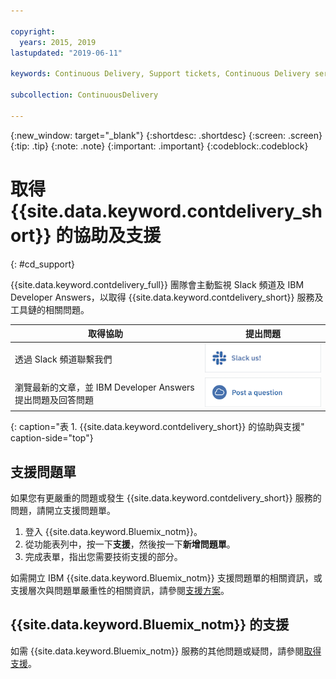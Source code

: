 ```yaml
---

copyright:
  years: 2015, 2019
lastupdated: "2019-06-11"

keywords: Continuous Delivery, Support tickets, Continuous Delivery service

subcollection: ContinuousDelivery

---
```


{:new_window: target="_blank"}
{:shortdesc: .shortdesc}
{:screen: .screen}
{:tip: .tip}
{:note: .note}
{:important: .important}
{:codeblock:.codeblock}


# 取得 {{site.data.keyword.contdelivery_short}} 的協助及支援    
{: #cd_support}  

{{site.data.keyword.contdelivery_full}} 團隊會主動監視 Slack 頻道及 IBM Developer Answers，以取得 {{site.data.keyword.contdelivery_short}} 服務及工具鏈的相關問題。

| 取得協助 | 提出問題 |
|----------|---------|
| 透過 Slack 頻道聯繫我們 | <a class="xref" href="https://ic-devops-slack-invite.us-south.devops.cloud.ibm.com/" target="_blank" title="（在新分頁或視窗中開啟）"><img class="image" src="images/slack_us.png" alt="Slack us"/></a> |
| 瀏覽最新的文章，並 IBM Developer Answers 提出問題及回答問題 | <a class="xref" href="https://developer.ibm.com/answers/topics/devops-services.html" target="_blank" title="（在新分頁或視窗中開啟）"><img class="image" src="images/post_question.png" alt="IBM Developer Answers"/></a> |
{: caption="表 1. {{site.data.keyword.contdelivery_short}} 的協助與支援" caption-side="top"}

<!--<table>
<tr>
<th style="width:20%"> &nbsp; &nbsp; &nbsp;</th>
 <th style="text-align:center;width=60%">
 <strong>Ask Us a Question</strong> </th>
<th> &nbsp; &nbsp; &nbsp;</th>
</tr>
<tr>
<td> </td>
  <td align="center">
  <p>Get help fast, directly from IBM {{site.data.keyword.contdelivery_short}} and other DevOps Services users.</p>
  <b>dW Answers</b>
  <p>
   <a class="xref" href="https://developer.ibm.com/answers/questions/ask/?topics=devops-services,ibm-cloud" target="_blank" title="(Opens in a new tab or window)"><img class="image" src="images/ask-a-question.png" alt="Ask a question"/></a></p>
   <p>
    <a class="xref" href="https://developer.ibm.com/answers/topics/devops-services.html" target="_blank" title="(Opens in a new tab or window)">Show recent <img class="image" src="../../icons/launch-glyph.svg" alt="External link icon"/></a> {{site.data.keyword.Bluemix_notm}} DevOps Services questions on dW Answers.</p> 
 </td>
 <td></td>
    </tr>
  </table>  -->


## 支援問題單

如果您有更嚴重的問題或發生 {{site.data.keyword.contdelivery_short}} 服務的問題，請開立支援問題單。   

1. 登入 {{site.data.keyword.Bluemix_notm}}。
1. 從功能表列中，按一下**支援**，然後按一下**新增問題單**。
1. 完成表單，指出您需要技術支援的部分。

如需開立 IBM {{site.data.keyword.Bluemix_notm}} 支援問題單的相關資訊，或支援層次與問題單嚴重性的相關資訊，請參閱[支援方案](/docs/get-support?topic=get-support-support-plans)。


## {{site.data.keyword.Bluemix_notm}} 的支援
如需 {{site.data.keyword.Bluemix_notm}} 服務的其他問題或疑問，請參閱[取得支援](/docs/get-support?topic=get-support-getting-customer-support)。
